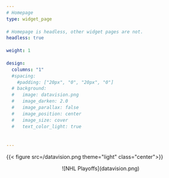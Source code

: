 ```yaml
---
# Homepage
type: widget_page

# Homepage is headless, other widget pages are not.
headless: true

weight: 1

design:
  columns: "1"
  #spacing:
    #padding: ["20px", "0", "20px", "0"]
  # background:
  #   image: datavision.png
  #   image_darken: 2.0
  #   image_parallax: false
  #   image_position: center
  #   image_size: cover
  #   text_color_light: true


---
```


{{< figure src=/datavision.png theme="light" class="center">}} 


<p align="center">
![NHL Playoffs](datavision.png)
</p>